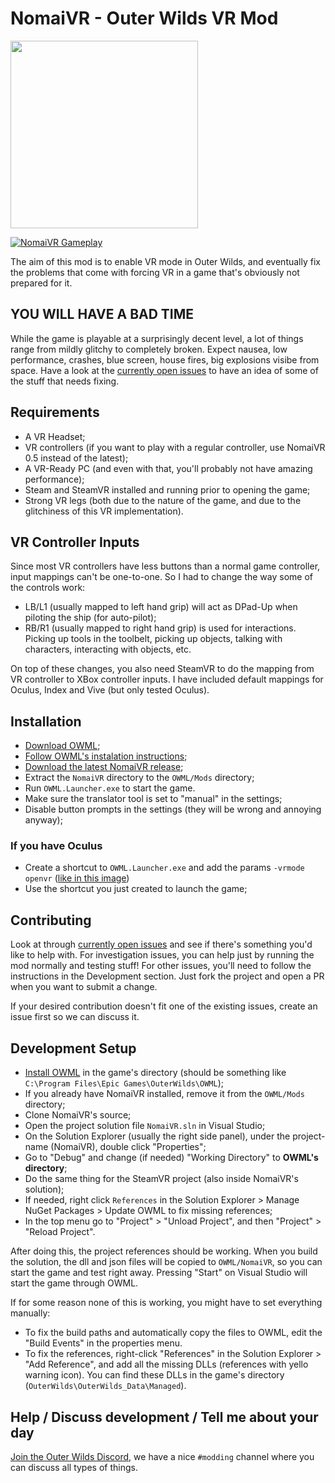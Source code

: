 # NomaiVR - Outer Wilds VR Mod

<img src="logo.png" width=300/>

[![NomaiVR Gameplay](https://i.imgur.com/utsUMNv.gif)](https://www.youtube.com/watch?v=BblIMEPq54M)

The aim of this mod is to enable VR mode in Outer Wilds, and eventually fix the problems that come with forcing VR in a game that's obviously not prepared for it.

## YOU WILL HAVE A BAD TIME

While the game is playable at a surprisingly decent level, a lot of things range from mildly glitchy to completely broken. Expect nausea, low performance, crashes, blue screen, house fires, big explosions visibe from space. Have a look at the [currently open issues](https://github.com/Raicuparta/NomaiVR/issues) to have an idea of some of the stuff that needs fixing.

## Requirements

* A VR Headset;
* VR controllers (if you want to play with a regular controller, use NomaiVR 0.5 instead of the latest);
* A VR-Ready PC (and even with that, you'll probably not have amazing performance);
* Steam and SteamVR installed and running prior to opening the game;
* Strong VR legs (both due to the nature of the game, and due to the glitchiness of this VR implementation).

## VR Controller Inputs

Since most VR controllers have less buttons than a normal game controller, input mappings can't be one-to-one. So I had to change the way some of the controls work:

* LB/L1 (usually mapped to left hand grip) will act as DPad-Up when piloting the ship (for auto-pilot);
* RB/R1 (usually mapped to right hand grip) is used for interactions. Picking up tools in the toolbelt, picking up objects, talking with characters, interacting with objects, etc.

On top of these changes, you also need SteamVR to do the mapping from VR controller to XBox controller inputs. I have included default mappings for Oculus, Index and Vive (but only tested Oculus).

## Installation

* [Download OWML](https://github.com/amazingalek/owml/releases);
* [Follow OWML's instalation instructions](https://github.com/amazingalek/owml#installation);
* [Download the latest NomaiVR release](https://github.com/Raicuparta/NomaiVR/releases/latest);
* Extract the `NomaiVR` directory to the `OWML/Mods` directory;
* Run `OWML.Launcher.exe` to start the game.
* Make sure the translator tool is set to "manual" in the settings;
* Disable button prompts in the settings (they will be wrong and annoying anyway);

### If you have Oculus

* Create a shortcut to `OWML.Launcher.exe` and add the params `-vrmode openvr` ([like in this image](https://i.imgur.com/5uv88Nk.png))
* Use the shortcut you just created to launch the game;

## Contributing

Look at through [currently open issues](https://github.com/Raicuparta/NomaiVR/issues) and see if there's something you'd like to help with. For investigation issues, you can help just by running the mod normally and testing stuff! For other issues, you'll need to follow the instructions in the Development section. Just fork the project and open a PR when you want to submit a change.

If your desired contribution doesn't fit one of the existing issues, create an issue first so we can discuss it.

## Development Setup

* [Install OWML](https://github.com/amazingalek/owml#installation) in the game's directory (should be something like `C:\Program Files\Epic Games\OuterWilds\OWML`);
* If you already have NomaiVR installed, remove it from the `OWML/Mods` directory;
* Clone NomaiVR's source;
* Open the project solution file `NomaiVR.sln` in Visual Studio;
* On the Solution Explorer (usually the right side panel), under the project-name (NomaiVR), double click "Properties";
* Go to "Debug" and change (if needed) "Working Directory" to **OWML's directory**;
* Do the same thing for the SteamVR project (also inside NomaiVR's solution);
* If needed, right click `References` in the Solution Explorer > Manage NuGet Packages > Update OWML to fix missing references;
* In the top menu go to "Project" > "Unload Project", and then "Project" > "Reload Project".

After doing this, the project references should be working. When you build the solution, the dll and json files will be copied to `OWML/NomaiVR`, so you can start the game and test right away. Pressing "Start" on Visual Studio will start the game through OWML.

If for some reason none of this is working, you might have to set everything manually:

* To fix the build paths and automatically copy the files to OWML, edit the "Build Events" in the properties menu.
* To fix the references, right-click "References" in the Solution Explorer > "Add Reference", and add all the missing DLLs (references with yello warning icon). You can find these DLLs in the game's directory (`OuterWilds\OuterWilds_Data\Managed`).

## Help / Discuss development / Tell me about your day

[Join the Outer Wilds Discord](https://discord.gg/Sftcc9Z), we have a nice `#modding` channel where you can discuss all types of things.
